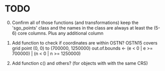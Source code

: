 # TODO

0) Confirm all of those functions (and transformations) keep the 'sgo_points'
class and the names in the class are always at least the (5-6) core columns.
Plus any additional column

1) Add function to check if coordinates are within OSTN?
OSTN15 covers grid point (0, 0) to (700000, 1250000)
out.of.bounds <- (e < 0 | e >= 700000) | (n < 0 | n >= 1250000)

2) Add function c() and others? (for objects with with the same CRS)

